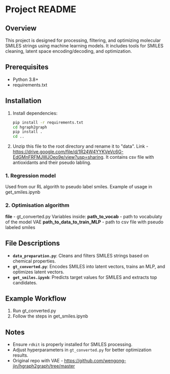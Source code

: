 # Project README

## Overview
This project is designed for processing, filtering, and optimizing molecular SMILES strings using machine learning models. It includes tools for SMILES cleaning, latent space encoding/decoding, and optimization.

## Prerequisites
- Python 3.8+
- requirements.txt

## Installation
1. Install dependencies:
    ```bash
    pip install -r requirements.txt
    cd hgraph2graph
    pip install .
    cd ..
    ```
2. Unzip this file to the root directory and rename it to "data". Link - https://drive.google.com/file/d/1R24W4YYKVeVc6G-EdGMnFRFMJWJOeo9e/view?usp=sharing.
It contains csv file with antioxidants and their pseudo labling.

### 1. Regression model
Used from our RL algorith to pseudo label smiles. 
Example of usage in get_smiles.ipynb

### 2. Optimisation algorithm
**file** - gt_converted.py
Variables inside:
**path_to_vocab** - path to vocabulaty of the model VAE
**path_to_data_to_train_MLP** - path to csv file with pseudo labeled smiles

## File Descriptions
- **`data_preparation.py`**: Cleans and filters SMILES strings based on chemical properties.
- **`gt_converted.py`**: Encodes SMILES into latent vectors, trains an MLP, and optimizes latent vectors.
- **`get_smiles.ipynb`**: Predicts target values for SMILES and extracts top candidates.

## Example Workflow
1. Run gt_converted.py
2. Follow the steps in get_smiles.ipynb

## Notes
- Ensure `rdkit` is properly installed for SMILES processing.
- Adjust hyperparameters in `gt_converted.py` for better optimization results.
- Original repo with VAE - https://github.com/wengong-jin/hgraph2graph/tree/master
 
